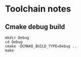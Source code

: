 # Toolchain notes

## Cmake debug build
```
mkdir Debug
cd Debug
cmake -DCMAKE_BUILD_TYPE=Debug ..
make
```

